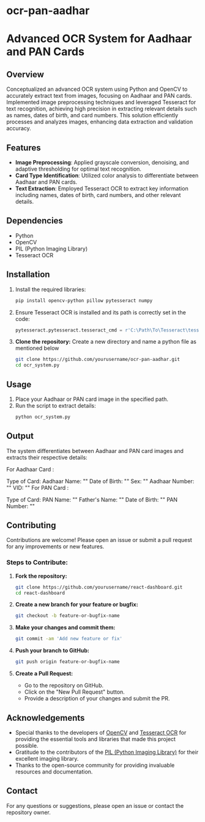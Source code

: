# ocr-pan-aadhar
# Advanced OCR System for Aadhaar and PAN Cards

## Overview
Conceptualized an advanced OCR system using Python and OpenCV to accurately extract text from images, focusing on Aadhaar and PAN cards. Implemented image preprocessing techniques and leveraged Tesseract for text recognition, achieving high precision in extracting relevant details such as names, dates of birth, and card numbers. This solution efficiently processes and analyzes images, enhancing data extraction and validation accuracy.

## Features
- **Image Preprocessing**: Applied grayscale conversion, denoising, and adaptive thresholding for optimal text recognition.
- **Card Type Identification**: Utilized color analysis to differentiate between Aadhaar and PAN cards.
- **Text Extraction**: Employed Tesseract OCR to extract key information including names, dates of birth, card numbers, and other relevant details.

## Dependencies
- Python
- OpenCV
- PIL (Python Imaging Library)
- Tesseract OCR

## Installation
1. Install the required libraries:
    ```bash
    pip install opencv-python pillow pytesseract numpy
    ```
2. Ensure Tesseract OCR is installed and its path is correctly set in the code:
    ```python
    pytesseract.pytesseract.tesseract_cmd = r'C:\Path\To\Tesseract\tesseract.exe'
    ```
3. **Clone the repository:**
    Create a new directory and name a python file as mentioned below 
   ```sh
   git clone https://github.com/yourusername/ocr-pan-aadhar.git
   cd ocr_system.py
   ```
    

## Usage
1. Place your Aadhaar or PAN card image in the specified path.
2. Run the script to extract details:
    ```python
    python ocr_system.py
    ```

## Output
The system differentiates between Aadhaar and PAN card images and extracts their respective details:

For Aadhaar Card :

Type of Card: Aadhaar
Name: ""
Date of Birth: ""
Sex: ""
Aadhaar Number: ""
VID: ""
For PAN Card :

Type of Card: PAN
Name: ""
Father's Name: ""
Date of Birth: ""
PAN Number: ""

## Contributing

Contributions are welcome! Please open an issue or submit a pull request for any improvements or new features.

### Steps to Contribute:

1. **Fork the repository:**

   ```sh
   git clone https://github.com/yourusername/react-dashboard.git
   cd react-dashboard
   ```

2. **Create a new branch for your feature or bugfix:**

   ```sh
   git checkout -b feature-or-bugfix-name
   ```

3. **Make your changes and commit them:**

   ```sh
   git commit -am 'Add new feature or fix'
   ```

4. **Push your branch to GitHub:**

   ```sh
   git push origin feature-or-bugfix-name
   ```
5. **Create a Pull Request:**
   - Go to the repository on GitHub.
   - Click on the "New Pull Request" button.
   - Provide a description of your changes and submit the PR.

## Acknowledgements

- Special thanks to the developers of [OpenCV](https://opencv.org/) and [Tesseract OCR](https://github.com/tesseract-ocr/tesseract) for providing the essential tools and libraries that made this project possible.
- Gratitude to the contributors of the [PIL (Python Imaging Library)](https://pillow.readthedocs.io/en/stable/) for their excellent imaging library.
- Thanks to the open-source community for providing invaluable resources and documentation.


## Contact

For any questions or suggestions, please open an issue or contact the repository owner.
